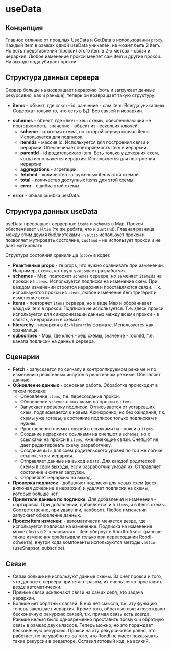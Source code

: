 # useData

## Концепция

Главное отличие от прошлых UseData и GetData в использовании `proxy`. Каждый item в рамках одной useData уникален, не может быть 2 item. Но есть представления (прокси) этого item в 2-х метсах - связи и иерархия. Любое изменение прокси меняет сам item и другие прокси. На выходе нода убирает прокси.

## Структура данных сервера

Сервер больше на возвращает иерархию (хоть и загружает данные рекурсивно, как и раньше), теперь он возвращает такую структуру:

- **items** - объект, где ключ - id, занчение - сам item. Всегда уникальны. Содержат только то, что есть в БД. Без связей и иерархии.

* **schemes** - объект, где ключ - хеш схемы, обеспечивающий не повторяемость, значение - объект из нескольих ключей:
  - **scheme** - итоговая схема, по которой сервер скачал items. Используется для подписок.
  - **itemIds** - массив id. Испольхуется для построения связи и иерархии. Обеспечивает повторяемость item в иерархии.
  - **parentId** - id родительского item. Есть только у дочерних схем, когда используется иерархия. Испольхуется для построения иерархии.
  - **aggregations** - агрегации.
  - **fetched** - количество загруженных items этой схемой.
  - **total** - количество доступных items для этой схемы.
  - **error** - ошибка этой схемы.

- **error** - общая ошибка uesData.

## Структура данных useData

useData превращает серверные `items` и `schemes` в Map. Прокси обеспечивает `valtio` (те же ребята, что и `zustand`). Главная разница между этим двумя библиотеками - `valtio` использует прокси и позволяет мутировать состояние, `zustand` - не использует прокси и не дает мутировать.

Структура состояния хранилища (`store` в коде):

- **Реактивные props** - те props, что нужно сравнивать при изменении. Например, схема, которую указывает разработчик.
- **schemes** - Map, повторяет `schemes` сервера, но заменяет `itemIds` на прокси из `items`. Используется подписка на изменение схем. При каждом изменении строится иерархия и проставляются связи. Т.к. используются прокси из `items`, любое изменение item тригерит и изменение схем.
- **items** - повторяет `items` сервера, но в виде Map и оборачивает каждый item в прокси. Подписка не используется. Т.е. здесь прокси используется для синхронизации данных между всеми прокси - в связях, в иерархии и в схемах.
- **hierarchy** - иерархия в `d3-hierarchy` формате. Используется как хранилище.
- **subscribes** - Map, где ключ - хеш схемы, значение - roomId, т.е. канала подписки на данные сервера.

## Сценарии

- **Fetch** - запускается по сигналу в контроллируемом режиме и по изменению реактивных инпутов в реактивном режиме. Обновляет данные.
- **Обновление данных** - основная работа. Обработка происходит в таком порядке:
  - Обновление `items`, т.е. пересоздание прокси.
  - Обновление `schemes` с ссылками на прокси в `items`.
  - Запускает проверку подписок. Отписывается от устаревших схем, подписывается к новым. Асинхронно, но без ожидания, т.к. схемы уже готовы, а состояние подписок только подпискам и нужны.
  - Рроставление прямых связей с ссылками на прокси в `items`.
  - Создание иерархии с ссылками на снепшот в `schemes`, но с ссылками на прокси в `items`, уже имеющие связи. Снепшот не дает редактировать схему разработчику.
  - Создание `data` для схем родительского уровня по той же логике ссылок, что и иерархия.
  - Отправляет данные на выход в `Data`. Для каждой родитеской схемы в свои выходы, если разработчик указал их. Отправляет состояние и сигнал загрузки.
  - Отправялет иерархию на выход.
- **Проверка подписок** - добавляет подписки для новых схем (всех, включая дочерние в иерархии) и удаляет подписки на схемы, которых больше нет.
- **Прилетели данные по подписке**. Для добавления и изменения - сортировка. При добавлении, добавляется и в `items`, и в items схемы. Соответственно, при удалении, наоборот. Любое имзенении запускает обновление данных.
- **Прокси item изменен**: - автоматичесик меняется везде, где используется подписка на изменение. Подписка на изменение может быть в 2-х вариантах - item обернут в Roodl-объект (раньше такие изменения срабатывали только при пересоздании Roodl-объекта), внутри кода компоненты используются методы `valtio` (useSnapsot, subscribe).

## Связи

- Связи больше не используют данные схемы. За счет прокси и того, что данные с сервера прилетают разом, их очень легко проставить везде автоматически.
- Прямые связи исключают связи на самих себя, это задача иерархии.
- Больше нет обратных связей. В них нет смысла, т.к. эту функцию теперь закрывает иерархия. Кроме того, обратные связи порождают бесконечную рекурсию связей, т.к. прямая связь есть всегда. Раньше нельзя было одновременно проставить прямую и обратную связь в рамках двух классов. Теперь можно, но это пораждает бесконечную рекурсию. Прокси на эту рекурсию все равно, это работает, но не удобно из-за того, что Roodl не умеет показывать такие рекурсии в редакторе. Оставил готовый код, на всякий.
